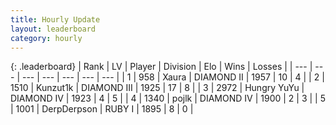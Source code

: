 ```yaml
---
title: Hourly Update
layout: leaderboard
category: hourly
---
```


{: .leaderboard}
| Rank | LV | Player | Division | Elo | Wins | Losses |
| --- | --- | --- | --- | --- | --- | --- |
| <span data-change="0">1</span> | 958 | <span title="ID: 200908">Xaura</span> | DIAMOND II | <span data-change="-15">1957</span> | <span data-change="3">10</span> | <span data-change="3">4</span> |
| <span data-change="0">2</span> | 1510 | <span title="ID: 392407">Kunzut1k</span> | DIAMOND III | <span data-change="25">1925</span> | <span data-change="6">17</span> | <span data-change="4">8</span> |
| <span data-change="-">3</span> | 2972 | <span title="ID: 164871">Hungry YuYu</span> | DIAMOND IV | <span data-change="-">1923</span> | <span data-change="-">4</span> | <span data-change="-">5</span> |
| <span data-change="-1">4</span> | 1340 | <span title="ID: 4783">pojlk</span> | DIAMOND IV | <span data-change="0">1900</span> | <span data-change="0">2</span> | <span data-change="0">3</span> |
| <span data-change="-1">5</span> | 1001 | <span title="ID: 29091">DerpDerpson</span> | RUBY I | <span data-change="0">1895</span> | <span data-change="0">8</span> | <span data-change="0">0</span> |